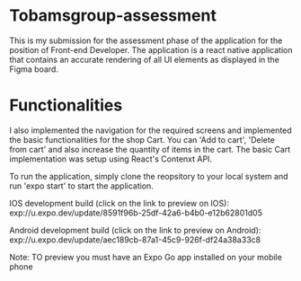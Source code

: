 # Tobamsgroup-assessment
This is my submission for the assessment phase of the application for the position of Front-end Developer.
The application is a react native application that contains an accurate rendering of all UI elements as displayed in the Figma board.

# Functionalities
I also implemented the navigation for the required screens and implemented the basic functionalities for the shop Cart.
You can 'Add to cart', 'Delete from cart' and also increase the quantity of items in the cart.
The basic Cart implementation was setup using React's Contenxt API.

To run the application, simply clone the reopsitory to your local system and run 'expo start' to start the application.

IOS development build (click on the link to preview on IOS): 
exp://u.expo.dev/update/8591f96b-25df-42a6-b4b0-e12b62801d05

Android development build (click on the link to preview on Android):
exp://u.expo.dev/update/aec189cb-87a1-45c9-926f-df24a38a33c8

Note: TO preview you must have an Expo Go app installed on your mobile phone
